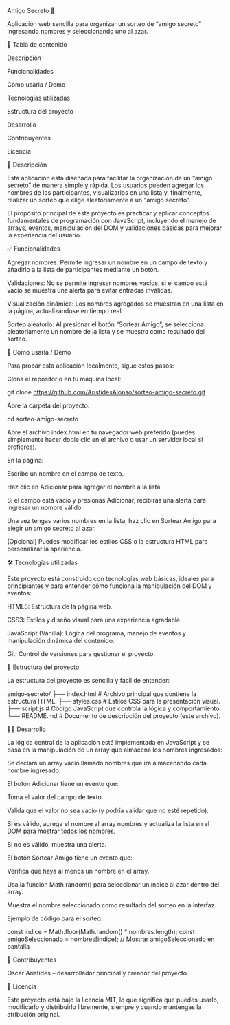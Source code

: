 Amigo Secreto 🎁

Aplicación web sencilla para organizar un sorteo de “amigo secreto” ingresando nombres y seleccionando uno al azar.

🧾 Tabla de contenido

Descripción

Funcionalidades

Cómo usarla / Demo

Tecnologías utilizadas

Estructura del proyecto

Desarrollo

Contribuyentes

Licencia

📄 Descripción

Esta aplicación está diseñada para facilitar la organización de un “amigo secreto” de manera simple y rápida. Los usuarios pueden agregar los nombres de los participantes, visualizarlos en una lista y, finalmente, realizar un sorteo que elige aleatoriamente a un “amigo secreto”.

El propósito principal de este proyecto es practicar y aplicar conceptos fundamentales de programación con JavaScript, incluyendo el manejo de arrays, eventos, manipulación del DOM y validaciones básicas para mejorar la experiencia del usuario.

✅ Funcionalidades

Agregar nombres: Permite ingresar un nombre en un campo de texto y añadirlo a la lista de participantes mediante un botón.

Validaciones: No se permite ingresar nombres vacíos; si el campo está vacío se muestra una alerta para evitar entradas inválidas.

Visualización dinámica: Los nombres agregados se muestran en una lista en la página, actualizándose en tiempo real.

Sorteo aleatorio: Al presionar el botón “Sortear Amigo”, se selecciona aleatoriamente un nombre de la lista y se muestra como resultado del sorteo.

🚀 Cómo usarla / Demo

Para probar esta aplicación localmente, sigue estos pasos:

Clona el repositorio en tu máquina local:

git clone https://github.com/AristidesAlonso/sorteo-amigo-secreto.git


Abre la carpeta del proyecto:

cd sorteo-amigo-secreto


Abre el archivo index.html en tu navegador web preferido (puedes simplemente hacer doble clic en el archivo o usar un servidor local si prefieres).

En la página:

Escribe un nombre en el campo de texto.

Haz clic en Adicionar para agregar el nombre a la lista.

Si el campo está vacío y presionas Adicionar, recibirás una alerta para ingresar un nombre válido.

Una vez tengas varios nombres en la lista, haz clic en Sortear Amigo para elegir un amigo secreto al azar.

(Opcional) Puedes modificar los estilos CSS o la estructura HTML para personalizar la apariencia.

🛠 Tecnologías utilizadas

Este proyecto está construido con tecnologías web básicas, ideales para principiantes y para entender cómo funciona la manipulación del DOM y eventos:

HTML5: Estructura de la página web.

CSS3: Estilos y diseño visual para una experiencia agradable.

JavaScript (Vanilla): Lógica del programa, manejo de eventos y manipulación dinámica del contenido.

Git: Control de versiones para gestionar el proyecto.

📂 Estructura del proyecto

La estructura del proyecto es sencilla y fácil de entender:

amigo-secreto/
├── index.html       # Archivo principal que contiene la estructura HTML.
├── styles.css       # Estilos CSS para la presentación visual.
├── script.js        # Código JavaScript que controla la lógica y comportamiento.
└── README.md        # Documento de descripción del proyecto (este archivo).

🧑‍💻 Desarrollo

La lógica central de la aplicación está implementada en JavaScript y se basa en la manipulación de un array que almacena los nombres ingresados:

Se declara un array vacío llamado nombres que irá almacenando cada nombre ingresado.

El botón Adicionar tiene un evento que:

Toma el valor del campo de texto.

Valida que el valor no sea vacío (y podría validar que no esté repetido).

Si es válido, agrega el nombre al array nombres y actualiza la lista en el DOM para mostrar todos los nombres.

Si no es válido, muestra una alerta.

El botón Sortear Amigo tiene un evento que:

Verifica que haya al menos un nombre en el array.

Usa la función Math.random() para seleccionar un índice al azar dentro del array.

Muestra el nombre seleccionado como resultado del sorteo en la interfaz.

Ejemplo de código para el sorteo:

const indice = Math.floor(Math.random() * nombres.length);
const amigoSeleccionado = nombres[indice];
// Mostrar amigoSeleccionado en pantalla

👥 Contribuyentes

Oscar Aristides – desarrollador principal y creador del proyecto.

📄 Licencia

Este proyecto está bajo la licencia MIT, lo que significa que puedes usarlo, modificarlo y distribuirlo libremente, siempre y cuando mantengas la atribución original.
